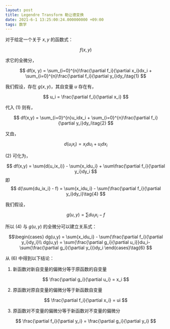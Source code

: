 ```yaml
---
layout: post
title: Legendre Transform 勒让德变换
date: 2021-6-1 13:25:00:24.000000000 +09:00
tags: 数学
---
```


对于给定一个关于 $x, y$ 的函数式：

$$
f(x, y)
$$

求它的全微分，

$$
df(x, y) = \sum_{i=0}^{n}\frac{\partial f_i}{\partial x_i}dx_i + \sum_{i=0}^{n}\frac{\partial f_i}{\partial y_i}dy_i\tag{1}
$$

我们假设，存在 $g(x, y)$，其自变量 $u$ 存在有，

$$
u_i = \frac{\partial f_i}{\partial x_i}
$$

代入 $(1)$ 则有，

$$
df(x,y) = \sum_{i=0}^{n}u_idx_i + \sum_{i=0}^{n}\frac{\partial f_i}{\partial y_i}dy_i\tag{2}
$$

又由，

$$
d(u_ix_i) = x_idu_i + u_idx_i \tag{3}
$$

$(2)$ 可化为，

$$
df(x,y) = \sum{d(u_ix_i)} - \sum{x_idu_i} + \sum\frac{\partial f_i}{\partial y_i}dy_i
$$
即
$$
d(\sum{du_ix_i} - f) = \sum{x_idu_i} - \sum{\frac{\partial f_i}{\partial y_i}dy_i}\tag{4}
$$

我们假设，

$$
g(u,y) = \sum{du_ix_i - f} \tag{5}
$$

所以 $(4)$ 与 $g(u,y)$ 的全微分可以建立关系式：

$$\begin{cases}
dg(u,y) = \sum{x_idu_i} - \sum{\frac{\partial f_i}{\partial y_i}dy_i}\\
dg(u,y) = \sum{\frac{\partial g_i}{\partial u_i}}du_i-\sum{\frac{\partial g_i}{\partial y_i}}dy_i
\end{cases}\tag{6}
$$

从 $(6)$ 中得到以下结论：

1. 新函数对新自变量的偏微分等于原函数的自变量

$$
\frac{\partial g_i}{\partial u_i} = x_i
$$

2. 原函数对原自变量的偏微分等于新函数自变量

$$
\frac{\partial f_i}{\partial x_i} = ui
$$

3. 原函数对不变量的偏微分等于新函数对不变量的偏微分

$$
\frac{\partial f_i}{\partial y_i} = \frac{\partial g_i}{\partial y_i}
$$

























